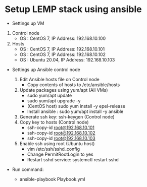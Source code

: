 # Setup LEMP stack using ansible

- Settings up VM

1. Control node
   - OS : CentOS 7, IP Address: 192.168.10.100
2. Hosts
   - OS : CentOS 7, IP Address: 192.168.10.101
   - OS : CentOS 7, IP Address: 192.168.10.102
   - OS : Ubuntu 20.04, IP Address: 192.168.10.103

- Settings up Ansible control node
  1. Edit Ansible hosts file on Control node
     - Copy contents of hosts to /etc/ansible/hosts
  2. Update packages using yum/apt (All VMs)
     - sudo yum/apt update
     - sudo yum/apt upgrade -y
     - (CentOS host) sudo yum install -y epel-release
     - Install ansible : sudo yum/apt install -y ansible
  3. Generate ssh key: ssh-keygen (Control node)
  4. Copy key to hosts (Control node)
     - ssh-copy-id root@192.168.10.101
     - ssh-copy-id root@192.168.10.102
     - ssh-copy-id root@192.168.10.103
  5. Enable ssh using root (Ubuntu host)
     - vim /etc/ssh/sshd_config
     - Change PermitRootLogin to yes
     - Restart sshd service: systemctl restart sshd

- Run command:
  - ansible-playbook Playbook.yml
